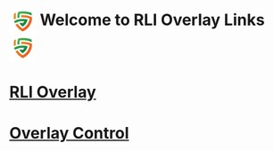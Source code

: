 # <img src="Images/Logos/rli_logo.png" align="center" height="48" width="48"> Welcome to RLI Overlay Links <img src="Images/Logos/rli_logo.png" align="center" height="48" width="48">

# [RLI Overlay](https://rm-118425146.github.io/RLI-Overlay/RLI-Overlay.html)

# [Overlay Control](https://rm-118425146.github.io/RLI-Overlay/OverlayControl.html)
